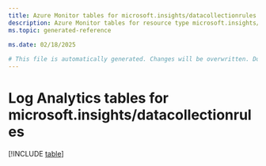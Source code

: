 ```yaml
---
title: Azure Monitor tables for microsoft.insights/datacollectionrules
description: Azure Monitor tables for resource type microsoft.insights/datacollectionrules
ms.topic: generated-reference
   
ms.date: 02/18/2025

# This file is automatically generated. Changes will be overwritten. Do not change this file directly.
---
```


# Log Analytics tables for microsoft.insights/datacollectionrules  

[!INCLUDE [table](~/reusable-content/ce-skilling/azure/includes/azure-monitor/reference/tables/microsoft-insights_datacollectionrules-include.md)]


